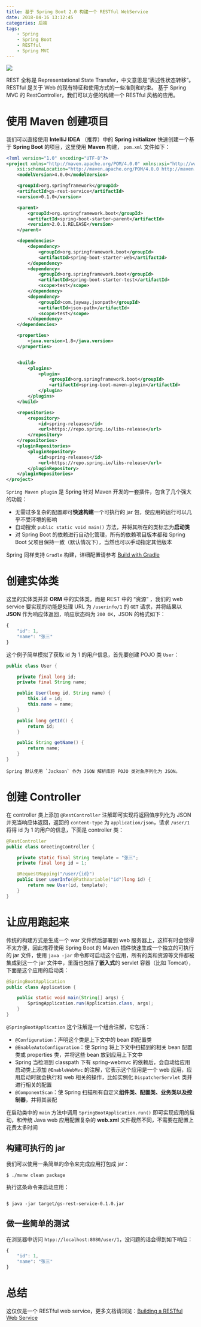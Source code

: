 ```yaml
---
title: 基于 Spring Boot 2.0 构建一个 RESTful WebService
date: 2018-04-16 13:12:45
categories: 后端
tags:
    - Spring
    - Spring Boot
    - RESTful
    - Spring MVC
---
```


![](https://upload-images.jianshu.io/upload_images/7134080-edebba8af60420c9.gif?imageMogr2/auto-orient/strip)

REST 全称是 Representational State Transfer，中文意思是“表述性状态转移”。RESTful 是关于 Web 的现有特征和使用方式的一些准则和约束。 基于 Spring MVC 的 RestController，我们可以方便的构建一个 RESTful 风格的应用。

<!-- more -->

# 使用 Maven 创建项目



我们可以直接使用 **IntelliJ IDEA** （推荐）中的 **Spring initializer** 快速创建一个基于 **Spring Boot** 的项目，这里使用 **Maven** 构建， `pom.xml` 文件如下：

```xml
<?xml version="1.0" encoding="UTF-8"?>
<project xmlns="http://maven.apache.org/POM/4.0.0" xmlns:xsi="http://www.w3.org/2001/XMLSchema-instance"
    xsi:schemaLocation="http://maven.apache.org/POM/4.0.0 http://maven.apache.org/xsd/maven-4.0.0.xsd">
    <modelVersion>4.0.0</modelVersion>

    <groupId>org.springframework</groupId>
    <artifactId>gs-rest-service</artifactId>
    <version>0.1.0</version>

    <parent>
        <groupId>org.springframework.boot</groupId>
        <artifactId>spring-boot-starter-parent</artifactId>
        <version>2.0.1.RELEASE</version>
    </parent>

    <dependencies>
        <dependency>
            <groupId>org.springframework.boot</groupId>
            <artifactId>spring-boot-starter-web</artifactId>
        </dependency>
        <dependency>
            <groupId>org.springframework.boot</groupId>
            <artifactId>spring-boot-starter-test</artifactId>
            <scope>test</scope>
        </dependency>
        <dependency>
            <groupId>com.jayway.jsonpath</groupId>
            <artifactId>json-path</artifactId>
            <scope>test</scope>
        </dependency>
    </dependencies>

    <properties>
        <java.version>1.8</java.version>
    </properties>


    <build>
        <plugins>
            <plugin>
                <groupId>org.springframework.boot</groupId>
                <artifactId>spring-boot-maven-plugin</artifactId>
            </plugin>
        </plugins>
    </build>

    <repositories>
        <repository>
            <id>spring-releases</id>
            <url>https://repo.spring.io/libs-release</url>
        </repository>
    </repositories>
    <pluginRepositories>
        <pluginRepository>
            <id>spring-releases</id>
            <url>https://repo.spring.io/libs-release</url>
        </pluginRepository>
    </pluginRepositories>
</project>
```

`Spring Maven plugin` 是 Spring 针对 Maven 开发的一套插件，包含了几个强大的功能：
- 无需过多复杂的配置即可**快速构建**一个可执行的 jar 包，使应用的运行可以几乎不受环境的影响
- 自动搜索 `public static void main()` 方法，并将其所在的类标志为**启动类**
- 对 Spring Boot 的依赖进行自动化管理，所有的依赖项目版本都和 Spring Boot 父项目保持一致（默认情况下），当然也可以手动指定其他版本

Spring 同样支持 `Gradle` 构建，详细配置请参考 [Build with Gradle][7dc5ba20]



# 创建实体类



这里的实体类并非 **ORM** 中的实体类，而是 REST 中的 “资源” ，我们的 web service 要实现的功能是处理 URL 为 `/userinfo/1` 的 `GET` 请求，并将结果以 **JSON** 作为响应体返回，响应状态码为 `200 OK`，JSON 的格式如下：

```javascript
{
    "id": 1,
    "name": "张三"
}
```

这个例子简单模拟了获取 id 为 1 的用户信息，首先要创建 POJO 类 `User`：

```java
public class User {

    private final long id;
    private final String name;

    public User(long id, String name) {
        this.id = id;
        this.name = name;
    }

    public long getId() {
        return id;
    }

    public String getName() {
        return name;
    }
}
```

    Spring 默认使用 `Jackson` 作为 JSON 解析库将 POJO 类对象序列化为 JSON。



# 创建 Controller



在 controller 类上添加 `@RestController` 注解即可实现将返回值序列化为 JSON 并充当响应体返回，返回的 `content-type` 为 `application/json`，请求 `/user/1` 将得 id 为 1 的用户的信息，下面是 controller 类：

```java
@RestController
public class GreetingController {

    private static final String template = "张三";
    private final long id = 1;

    @RequestMapping("/user/{id}")
    public User userInfo(@PathVariable("id")long id) {
        return new User(id, template);
    }
}
```



# 让应用跑起来



传统的构建方式是生成一个 war 文件然后部署到 web 服务器上，这样有时会觉得不太方便，因此推荐使用 Spring Boot 的 Maven 插件快速生成一个独立的可执行的 jar 文件，使用 `java -jar` 命令即可启动这个应用，所有的类和资源等文件都被集成到这一个 jar 文件中，里面也包括了**嵌入式**的 servlet 容器（比如 Tomcat），下面是这个应用的启动类：

```java
@SpringBootApplication
public class Application {

    public static void main(String[] args) {
        SpringApplication.run(Application.class, args);
    }
}
```

`@SpringBootApplication` 这个注解是一个组合注解，它包括：
- `@Configuration`：声明这个类是上下文中的 bean 的配置类
- `@EnableAutoConfiguration`：使 Spring 将上下文中扫描到的相关 bean 配置类或 properties 类，并将这些 bean 放到应用上下文中
- Spring 当检测到 classpath 下有 spring-webmvc 的依赖后，会自动给应用启动类上添加 `@EnableWebMvc` 的注解，它表示这个应用是一个 web 应用，应用启动时就会执行和 web 相关的操作，比如实例化 `DispatcherServlet` 类并进行相关的配置
- `@ComponentScan`：使 Spring 扫描所有自定义**组件类、配置类、业务类以及控制器**，并将其装配

在启动类中的 `main` 方法中调用 `SpringBootApplication.run()` 即可实现应用的启动，和传统 Java web 应用配置复杂的 **web.xml** 文件截然不同，不需要在配置上花费太多时间


## 构建可执行的 jar

我们可以使用一条简单的命令来完成应用打包成 jar：

```shell
$ ./mvnw clean package
```

执行这条命令来启动应用：

```shell

$ java -jar target/gs-rest-service-0.1.0.jar
```

## 做一些简单的测试

在浏览器中访问 `htpp://localhost:8080/user/1`，没问题的话会得到如下响应：

```javascript
{
    "id": 1,
    "name": "张三"
}
```


# 总结


这仅仅是一个 RESTful web service，更多文档请浏览：[Building a RESTful Web Service][5e1fef67]




  [5e1fef67]: https://spring.io/guides/gs/rest-service/ "Building a RESTful Web Service"
  [7dc5ba20]: https://spring.io/guides/gs/rest-service/ "Build with Gradle"

